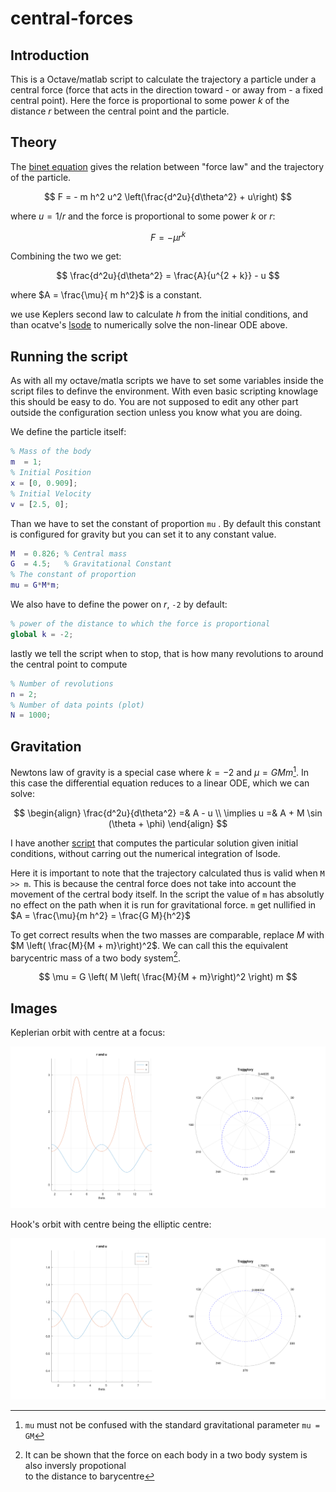 # central-forces

## Introduction

This is a Octave/matlab script to calculate the trajectory a particle under a central
force \(force that acts in the direction toward \- or away from \- a fixed central
point\). Here the force is proportional to some power $k$ of the distance $r$ between
the central point and the particle.

## Theory

The [binet equation](https://en.wikipedia.org/wiki/Binet_equation) gives the relation
between "force law" and the trajectory of the particle.

$$
F = - m h^2 u^2 \left(\frac{d^2u}{d\theta^2} + u\right)
$$

where $u = 1/r$ and the force is proportional to some power $k$ or $r$: 

$$
F = -\mu r^k
$$

Combining the two we get:

$$
\frac{d^2u}{d\theta^2} = \frac{A}{u^{2 + k}} - u
$$

where $A = \frac{\mu}{ m h^2}$ is a constant.  

we use Keplers second law to calculate $h$ from the initial conditions, and than
ocatve's [lsode](https://octave.sourceforge.io/octave/function/lsode.html) to numerically solve the
non-linear ODE above.

## Running the script

As with all my octave/matla scripts we have to set some variables inside the script files to definve the
environment. With even basic scripting knowlage this should be easy to do. You are not supposed to edit
any other part outside the configuration section unless you know what you are doing.  

We define the particle itself:

```matlab
% Mass of the body
m  = 1;
% Initial Position
x = [0, 0.909];
% Initial Velocity
v = [2.5, 0];
```

Than we have to set the constant of proportion `mu` . By default this constant is configured for gravity
but you can set it to any constant value.

```matlab
M  = 0.826; % Central mass
G  = 4.5;   % Gravitational Constant
% The constant of proportion
mu = G*M*m;
```

We also have to define the power on $r$, `-2` by default:

```matlab
% power of the distance to which the force is proportional
global k = -2;
```

lastly we tell the script when to stop, that is how many revolutions to around the central point to compute

```matlab
% Number of revolutions
n = 2;
% Number of data points (plot)
N = 1000;
```

## Gravitation

Newtons law of gravity is a special case where $k = -2$ and $\mu = G M m$[^1]. In this case the differential equation
reduces to a linear ODE, which we can solve:

$$
\begin{align}
\frac{d^2u}{d\theta^2} =& A - u \\
\implies u =& A + M \sin (\theta + \phi)
\end{align}
$$

I have another [script](https://gist.github.com/SidhBhat/fdb6178252a29f58f185c923bf40b8f8) that computes the particular
solution given initial conditions, without carring out the numerical integration of lsode.

Here it is important to note that the trajectory calculated thus is valid when `M >> m`. This is because the central
force does not take into account the movement of the certral body itself. In the script the value of `m` has absolutly no
effect on the path when it is run for gravitational force. `m` get nullified in $A = \frac{\mu}{m h^2} = \frac{G M}{h^2}$

To get correct results when the two masses are comparable, replace $M$ with $M \left( \frac{M}{M + m}\right)^2$. We can call
this the equivalent barycentric mass of a two body system[^2].

$$
\mu = G \left( M \left( \frac{M}{M + m}\right)^2 \right) m
$$

## Images

Keplerian orbit with centre at a focus:

![Keplerian Orbit](/images/Keplarian_orbit.png)

Hook's orbit with centre being the elliptic centre:

![Hooks Orbit](/images/Hooks_Orbit.png)

[^1]: `mu` must not be confused with the standard gravitational parameter `mu = GM`
[^2]: It can be shown that the force on each body in a two body system is also inversly propotional  
to the distance to barycentre
